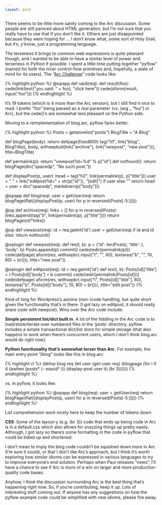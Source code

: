```yaml
---
layout: post
---
```


There seems to be little more sanity coming to the Arc discussion. Some people
are still paniced about HTML generation, but I&#8217;m not sure that you
really have to use that if you don&#8217;t like it. Others are just
disappointed because they were hoping for &#8230; I don&#8217;t know what,
some sort of Holy Grail, but it&#8217;s, *y'know*, just a programming
language.

The terseness it brings to common web expressions is quite pleasant though,
and I wanted to be able to have a similar level of power and terseness in
Python if possible. I spent a little time putting together
&#8220;pyflow&#8221; (named for both the nicer control-flow primitives and,
hopefully, a state of mind for its users). The &#8220;<a
href="http://arclanguage.org/item?id=722">Arc Challenge</a>&#8221; code looks
like:

{% highlight python %}
@opapp
def said(req):
    def result(foo):
        cede(link(text("you said: " + foo),
                  "click here"))
    cede(aform(result, input("foo")))
{% endhighlight %}

It&#8217;s 19 tokens (which is 4 more than the Arc version), but I still find
it nice to read. I prefer &#8220;foo&#8221; being passed as a real parameter
(vs. (arg _ &#8220;foo&#8221;) in Arc), but the cede()&#8217;s are somewhat
less pleasant on the Python side.

Moving to a reimplementation of blog.arc, pyflow fares better.

{% highlight python %}
Posts = getstorelist("posts")
BlogTitle = "A Blog"

def blogPage(body):
    return defpage(fixed600(
                    tag("h1", link("blog", BlogTitle)),
                    body,
                    withsepbull(link("archive"), link("newpost", "new post"))),
                   title=BlogTitle)

def permalink(p): return "viewpost?id=%d" % p["id"]
def notfound(): return blogPage(div("spacedp", "No such post."))

def displayPost(p, user):
    head = tag("h2", link(permalink(p), p["title"]))
    user = " " + link("editpost?id=" + str(p["id"]), "[edit]") if user else ""
    return head + user + div("spacedp", markdown(p["body"]))
    
@opapp
def blog(req):
    user = getUser(req)
    return blogPage(flat([displayPost(p, user) for p in reversed(Posts[-5:])]))
    
@op
def archive(req):
    links = []
    for p in reversed(Posts):
        links.append(tag("li", link(permalink(p), p["title"])))
    return blogPage(ul(*links))

@op
def viewpost(req):
    id = req.getint('id')
    user = getUser(req)
    if id and id     else: return notfound()

@oplogin
def newpost(req):
    def res(t, b):
        p = {'id': len(Posts), 'title': t, 'body': b}
        Posts.append(p)
        commit()
        cede(redir(permalink(p)))
    cede(defpage(
            aform(res, withsepbr(
                input("t", "", 60),
                textarea("b", "", 10, 80) + br())),
            title="new post"))
        
@oplogin
def editpost(req):
    id = req.getint('id')
    def res(t, b):
        Posts[id]['title'] = t
        Posts[id]['body'] = b
        commit()
        cede(redir(permalink(Posts[id])))
    cede(defpage(
        aform(res, withsepbr(
            input("t", Posts[id]["title"], 60),
            textarea("b", Posts[id]["body"], 10, 80) + br())),
        title="edit post"))
{% endhighlight %}

Kind of long for Wordpress&#8217;s asinine (non-)code handling, but quite
short given the functionality that&#8217;s in there. (I got lazy on editpost,
it should really share code with newpost). Wins over the Arc code include:

**Simple persistent list/dict built in**. A lot of the fiddling in the Arc
code is to load/store/iterate over numbered files in the &#8216;posts&#8217;
directory. pyflow includes a simple transactional dict/list store for simple
storage (that also happens to work when there&#8217;s concurrent users, which
I don&#8217;t think blog.arc would do right now).

**Python functionality that&#8217;s somewhat terser than Arc**. For
example, the main entry point &#8220;/blog&#8221; looks like this in
blog.arc:

{% highlight cl %}
(defop blog req
  (let user (get-user req)
    (blogpage
      (for i 0 4
        (awhen (posts* (- maxid* i))
          (display-post user it)
          (br 3))))))
{% endhighlight %}

vs. in pyflow, it looks like:

{% highlight python %}
@opapp
def blog(req):
    user = getUser(req)
    return blogPage(flat([displayPost(p, user) for p in reversed(Posts[-5:])]))
{% endhighlight %}

List comprehension work nicely here to keep the number of tokens down.

**CSS**: Some of the layout-y (e.g. (br 3)) code that ends up being code in
Arc is in a default.css which also allows for snazzing things up pretty
easily. Although, I got lazy so there&#8217;s some formatting in the code in
pyflow that could be tidied up and shortened.

I don&#8217;t mean to imply the blog code couldn&#8217;t be squished down more
in Arc (I&#8217;m sure it could), or that I don&#8217;t like Arc&#8217;s
approach, but I think it&#8217;s worth exploring how similar idioms can be
expressed in various languages to try to improve everyone&#8217;s end
solution. Perhaps when Paul releases &#8220;news&#8221;, I&#8217;ll have a
chance to see if Arc is more of a win on larger and more production-quality
code bases.

Anyhow, I think the discussion surrounding Arc is the best thing that&#8217;s
happening right now. So, if you&#8217;re contributing, keep it up. Lots of
interesting stuff coming out. If anyone has any suggestions on how the pyflow
example code could be simplified with new idioms, please fire
away.
